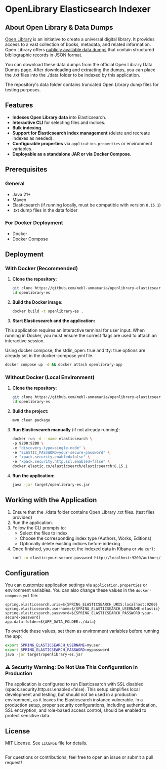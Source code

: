 # OpenLibrary Elasticsearch Indexer

## About Open Library & Data Dumps

[Open Library](https://openlibrary.org/) is an initiative to create a universal digital library. 
It provides access to a vast collection of books, metadata, and related information. 
Open Library offers [publicly available data dumps](https://openlibrary.org/developers/dumps) that contain structured bibliographic records in JSON format.

You can download these data dumps from the official Open Library Data Dumps page. 
After downloading and extracting the dumps, you can place the .txt files into the ./data folder to be indexed by this application.

The repository's data folder contains truncated Open Library dump files for testing purposes. 
## Features

- **Indexes Open Library data** into Elasticsearch.
- **Interactive CLI** for selecting files and indices.
- **Bulk indexing**.
- **Support for Elasticsearch index management** (delete and recreate indexes as needed).
- **Configurable properties** via `application.properties` or environment variables.
- **Deployable as a standalone JAR or via Docker Compose**.

## Prerequisites

### General
- Java 21+
- Maven
- Elasticsearch (if running locally, must be compatible with version `8.15.1`)
- .txt dump files in the data folder

### For Docker Deployment
- Docker
- Docker Compose

## Deployment

### With Docker (Recommended)

1. **Clone the repository:**
   ```sh
   git clone https://github.com/nebl-annamaria/openlibrary-elasticsearch.git
   cd openlibrary-es
   ```
2. **Build the Docker image:**
   ```sh
   docker build -t openlibrary-es .
   ```
3. **Start Elasticsearch and the application:**

This application requires an interactive terminal for user input.
When running in Docker, you must ensure the
correct flags are used to attach an interactive session.

Using docker compose, the stdin_open: true and tty: true options are already set in the docker-compose.yml file.
   ```sh
   docker compose up -d && docker attach openlibrary-app
   ```


### Without Docker (Local Environment)

1. **Clone the repository:**
   ```sh
   git clone https://github.com/nebl-annamaria/openlibrary-elasticsearch.git
   cd openlibrary-es
   ```
2. **Build the project:**
   ```sh
   mvn clean package
   ```
3. **Run Elasticsearch manually** (if not already running):
   ```sh
   docker run -d --name elasticsearch \
   -p 9200:9200 \
   -e "discovery.type=single-node" \
   -e "ELASTIC_PASSWORD=your-secure-password" \
   -e "xpack.security.enabled=false" \
   -e "xpack.security.http.ssl.enabled=false" \
   docker.elastic.co/elasticsearch/elasticsearch:8.15.1
   ```
4. **Run the application:**
   ```sh
   java -jar target/openlibrary-es.jar
   ```

## Working with the Application

1. Ensure that the ./data folder contains Open Library .txt files. (test files provided)
2. Run the application.
3. Follow the CLI prompts to:
   - Select the files to index
   - Choose the corresponding index type (Authors, Works, Editions)
   - Optionally delete existing indices before indexing
4. Once finished, you can inspect the indexed data in Kibana or via `curl`:
   ```sh
   curl -u elastic:your-secure-password http://localhost:9200/authors/_count\?pretty\=true   
   ```

## Configuration

You can customize application settings via `application.properties` or environment variables. 
You can also change these values in the `docker-compose.yml` file:

```properties
spring.elasticsearch.uris=${SPRING_ELASTICSEARCH_URIS:localhost:9200}
spring.elasticsearch.username=${SPRING_ELASTICSEARCH_USERNAME:elastic}
spring.elasticsearch.password=${SPRING_ELASTICSEARCH_PASSWORD:your-secure-password}
app.data-folder=${APP_DATA_FOLDER:./data}
```

To override these values, set them as environment variables before running the app:
```sh
export SPRING_ELASTICSEARCH_USERNAME=myuser
export SPRING_ELASTICSEARCH_PASSWORD=mypassword
java -jar target/openlibrary-es.jar
```

### ⚠️ **Security Warning: Do Not Use This Configuration in Production**

The application is configured to run Elasticsearch with SSL disabled 
(xpack.security.http.ssl.enabled=false). 
This setup simplifies local development and testing, 
but should not be used in a production environment, 
as it leaves the Elasticsearch instance vulnerable. 
In a production setup, proper security configurations, 
including authentication, SSL encryption, and role-based access control, 
should be enabled to protect sensitive data.

## License

MIT License. See `LICENSE` file for details.

---
For questions or contributions, feel free to open an issue or submit a pull request!

